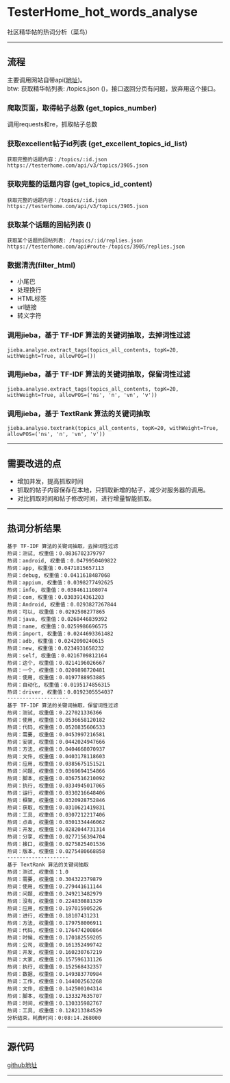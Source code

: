 # TesterHome_hot_words_analyse
社区精华帖的热词分析（菜鸟）

---

## 流程

主要调用网站自带api([地址](https://testerhome.com/api))。  
btw: 获取精华帖列表:  /topics.json ()，接口返回分页有问题，放弃用这个接口。

### 爬取页面，取得帖子总数 (get_topics_number)
调用requests和re，抓取帖子总数

### 获取excellent帖子id列表 (get_excellent_topics_id_list)

```
获取完整的话题内容：/topics/:id.json
https://testerhome.com/api/v3/topics/3905.json
```

### 获取完整的话题内容 (get_topics_id_content)

```
获取完整的话题内容：/topics/:id.json
https://testerhome.com/api/v3/topics/3905.json
```

### 获取某个话题的回帖列表 ()

```
获取某个话题的回帖列表: /topics/:id/replies.json
https://testerhome.com/api#route-/topics/3905/replies.json
```

### 数据清洗(filter_html)

* 小尾巴
* 处理换行
* HTML标签
* url链接
* 转义字符

### 调用jieba，基于 TF-IDF 算法的关键词抽取，去掉词性过滤

```
jieba.analyse.extract_tags(topics_all_contents, topK=20, withWeight=True, allowPOS=())
```

### 调用jieba，基于 TF-IDF 算法的关键词抽取，保留词性过滤
```
jieba.analyse.extract_tags(topics_all_contents, topK=20, withWeight=True, allowPOS=('ns', 'n', 'vn', 'v'))
```

### 调用jieba，基于 TextRank 算法的关键词抽取
```
jieba.analyse.textrank(topics_all_contents, topK=20, withWeight=True, allowPOS=('ns', 'n', 'vn', 'v'))
```

---

## 需要改进的点

* 增加并发，提高抓取时间
* 抓取的帖子内容保存在本地，只抓取新增的帖子，减少对服务器的调用。
* 对比抓取时间和帖子修改时间，进行增量智能抓取。

---

## 热词分析结果
```
基于 TF-IDF 算法的关键词抽取，去掉词性过滤
热词：测试, 权重值：0.0836702379797
热词：android, 权重值：0.0479950409822
热词：app, 权重值：0.0471815657113
热词：debug, 权重值：0.0411618487068
热词：appium, 权重值：0.0398277492625
热词：info, 权重值：0.0384611108074
热词：com, 权重值：0.0303914361203
热词：Android, 权重值：0.0293827267844
热词：可以, 权重值：0.0292508277865
热词：java, 权重值：0.0268446839392
热词：name, 权重值：0.0259986696575
热词：import, 权重值：0.0244693361482
热词：adb, 权重值：0.0242090240615
热词：new, 权重值：0.0234931658232
热词：self, 权重值：0.0216709812164
热词：这个, 权重值：0.0214196026667
热词：一个, 权重值：0.0209898720481
热词：使用, 权重值：0.0197788953885
热词：自动化, 权重值：0.0195174856315
热词：driver, 权重值：0.0192305554037
--------------------
基于 TF-IDF 算法的关键词抽取，保留词性过滤
热词：测试, 权重值：0.227021336366
热词：使用, 权重值：0.0536658120182
热词：代码, 权重值：0.0520835606533
热词：需要, 权重值：0.0453997216581
热词：安装, 权重值：0.0442024947666
热词：方法, 权重值：0.0404668070937
热词：文件, 权重值：0.0403178118603
热词：应用, 权重值：0.0385675151521
热词：问题, 权重值：0.0369694154866
热词：脚本, 权重值：0.0367516210092
热词：执行, 权重值：0.0334945017065
热词：运行, 权重值：0.0330216648406
热词：框架, 权重值：0.0320928752846
热词：获取, 权重值：0.0310621419831
热词：工具, 权重值：0.0307212217406
热词：点击, 权重值：0.0301334446062
热词：开发, 权重值：0.0282044731314
热词：分享, 权重值：0.0277156394704
热词：接口, 权重值：0.0275825401536
热词：版本, 权重值：0.0275480668858
--------------------
基于 TextRank 算法的关键词抽取
热词：测试, 权重值：1.0
热词：需要, 权重值：0.304322379879
热词：使用, 权重值：0.279441611144
热词：问题, 权重值：0.249213482979
热词：没有, 权重值：0.224830881329
热词：应用, 权重值：0.197015905226
热词：进行, 权重值：0.18107431231
热词：方法, 权重值：0.179758006911
热词：代码, 权重值：0.176474200864
热词：时候, 权重值：0.170182559205
热词：公司, 权重值：0.161352499742
热词：开发, 权重值：0.160230767219
热词：大家, 权重值：0.157596131126
热词：执行, 权重值：0.152568432357
热词：数据, 权重值：0.149383770984
热词：工作, 权重值：0.144002563268
热词：文件, 权重值：0.142500104314
热词：脚本, 权重值：0.133327635707
热词：时间, 权重值：0.130335982767
热词：工具, 权重值：0.128213384529
分析结束，耗费时间：0:08:14.268000
```

---

## 源代码
[github地址](https://github.com/neiltest/TesterHome_hot_words_analyse/)

---
